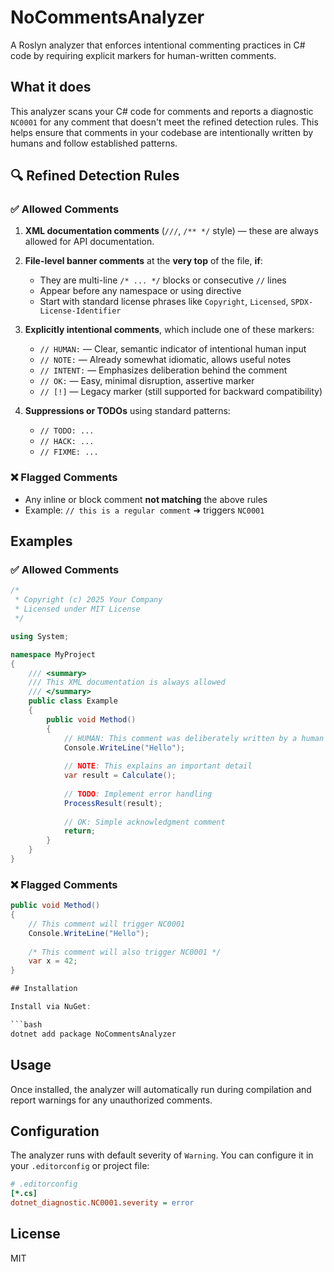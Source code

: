 # NoCommentsAnalyzer

A Roslyn analyzer that enforces intentional commenting practices in C# code by requiring explicit markers for human-written comments.

## What it does

This analyzer scans your C# code for comments and reports a diagnostic `NC0001` for any comment that doesn't meet the refined detection rules. This helps ensure that comments in your codebase are intentionally written by humans and follow established patterns.

## 🔍 Refined Detection Rules

### ✅ Allowed Comments

1. **XML documentation comments** (`///`, `/** */` style) — these are always allowed for API documentation.

2. **File-level banner comments** at the **very top** of the file, **if**:
   - They are multi-line `/* ... */` blocks or consecutive `//` lines
   - Appear before any namespace or using directive
   - Start with standard license phrases like `Copyright`, `Licensed`, `SPDX-License-Identifier`

3. **Explicitly intentional comments**, which include one of these markers:
   - `// HUMAN:` — Clear, semantic indicator of intentional human input
   - `// NOTE:` — Already somewhat idiomatic, allows useful notes
   - `// INTENT:` — Emphasizes deliberation behind the comment
   - `// OK:` — Easy, minimal disruption, assertive marker
   - `// [!]` — Legacy marker (still supported for backward compatibility)

4. **Suppressions or TODOs** using standard patterns:
   - `// TODO: ...`
   - `// HACK: ...`
   - `// FIXME: ...`

### ❌ Flagged Comments

- Any inline or block comment **not matching** the above rules
- Example: `// this is a regular comment` ➜ triggers `NC0001`

## Examples

### ✅ Allowed Comments

```csharp
/*
 * Copyright (c) 2025 Your Company
 * Licensed under MIT License
 */

using System;

namespace MyProject
{
    /// <summary>
    /// This XML documentation is always allowed
    /// </summary>
    public class Example
    {
        public void Method()
        {
            // HUMAN: This comment was deliberately written by a human
            Console.WriteLine("Hello");
            
            // NOTE: This explains an important detail
            var result = Calculate();
            
            // TODO: Implement error handling
            ProcessResult(result);
            
            // OK: Simple acknowledgment comment
            return;
        }
    }
}
```

### ❌ Flagged Comments

```csharp
public void Method()
{
    // This comment will trigger NC0001
    Console.WriteLine("Hello");
    
    /* This comment will also trigger NC0001 */
    var x = 42;
}

## Installation

Install via NuGet:

```bash
dotnet add package NoCommentsAnalyzer
```

## Usage

Once installed, the analyzer will automatically run during compilation and report warnings for any unauthorized comments.

## Configuration

The analyzer runs with default severity of `Warning`. You can configure it in your `.editorconfig` or project file:

```ini
# .editorconfig
[*.cs]
dotnet_diagnostic.NC0001.severity = error
```

## License

MIT